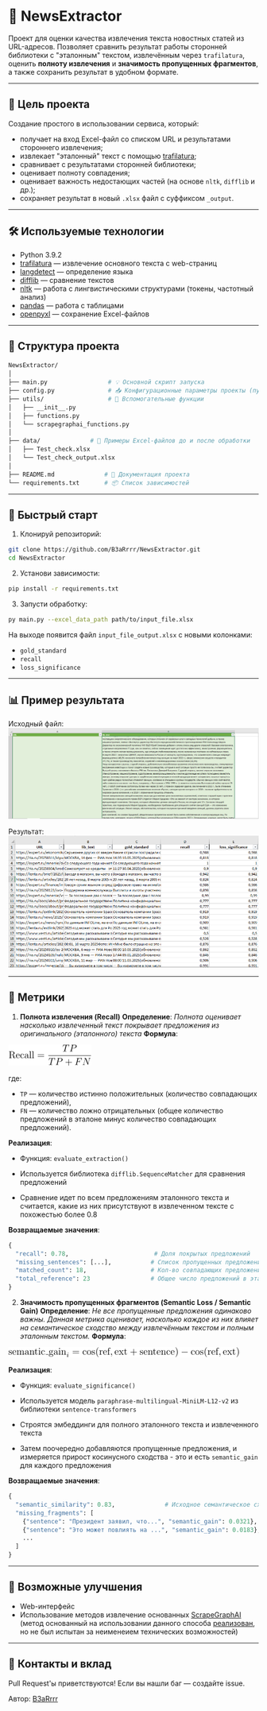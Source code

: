 # 📰 NewsExtractor

Проект для оценки качества извлечения текста новостных статей из URL-адресов. Позволяет сравнить результат работы сторонней библиотеки с "эталонным" текстом, извлечённым через `trafilatura`, оценить **полноту извлечения** и **значимость пропущенных фрагментов**, а также сохранить результат в удобном формате.

---

## 🎯 Цель проекта

Создание простого в использовании сервиса, который:

- получает на вход Excel-файл со списком URL и результатами стороннего извлечения;
- извлекает "эталонный" текст с помощью [trafilatura](https://github.com/adbar/trafilatura);
- сравнивает с результатами сторонней библиотеки;
- оценивает полноту совпадения;
- оценивает важность недостающих частей (на основе `nltk`, `difflib` и др.);
- сохраняет результат в новый `.xlsx` файл с суффиксом `_output`.

---

## 🛠 Используемые технологии

- Python 3.9.2  
- [trafilatura](https://pypi.org/project/trafilatura/) — извлечение основного текста с web-страниц  
- [langdetect](https://pypi.org/project/langdetect/) — определение языка  
- [difflib](https://docs.python.org/3/library/difflib.html) — сравнение текстов  
- [nltk](https://www.nltk.org/) — работа с лингвистическими структурами (токены, частотный анализ)  
- [pandas](https://pandas.pydata.org/) — работа с таблицами  
- [openpyxl](https://openpyxl.readthedocs.io/) — сохранение Excel-файлов

---

## 📂 Структура проекта

```bash
NewsExtractor/
│
├── main.py                 # 💡 Основной скрипт запуска 
├── config.py               # 📥 Конфигурационные параметры проекты (пути к данным, параметры User-Agent, параметры модели)
├── utils/                  # 🧰 Вспомогательные функции
│   ├── __init__.py
│   ├── functions.py
│   └── scrapegraphai_functions.py
│
├── data/              # 📁 Примеры Excel-файлов до и после обработки
│   ├── Test_check.xlsx
│   └── Test_check_output.xlsx
│
├── README.md              # 📘 Документация проекта
└── requirements.txt       # 📦 Список зависимостей
```

---

## 🚀 Быстрый старт

1. Клонируй репозиторий:

```bash
git clone https://github.com/B3aRrrr/NewsExtractor.git
cd NewsExtractor
```

2. Установи зависимости:

```bash
pip install -r requirements.txt
```

3. Запусти обработку:

```bash
py main.py --excel_data_path path/to/input_file.xlsx
```

На выходе появится файл `input_file_output.xlsx` c новыми колонками:

- `gold_standard`
- `recall`
- `loss_significance`

---

## 📊 Пример результата

Исходный файл:
![screenshot](https://github.com/B3aRrrr/NewsExtractor/blob/main/data/Test_check.png)

Результат:
![screenshot](https://github.com/B3aRrrr/NewsExtractor/blob/main/data/Test_check_output.png)

---

## 📐 Метрики

1. **Полнота извлечения (Recall)**
**Определение**:
*Полнота оценивает насколько извлеченный текст покрывает предложения из оригинального (эталонного) текста*
**Формула**:

![Recall](https://github.com/B3aRrrr/NewsExtractor/blob/main/data/Recall.png)

где:

- `TP` — количество истинно положительных (количество совпадающих предложений),
- `FN` — количество ложно отрицательных (общее количество предложений в эталоне минус количество совпадающих предложений).

**Реализация**:

- Функция: `evaluate_extraction()`

- Используется библиотека `difflib.SequenceMatcher` для сравнения предложений

- Сравнение идет по всем предложениям эталонного текста и считается, какие из них присутствуют в извлеченном тексте с похожестью более 0.8

**Возвращаемые значения**:

```python
{
  "recall": 0.78,                        # Доля покрытых предложений
  "missing_sentences": [...],           # Список пропущенных предложений
  "matched_count": 18,                  # Кол-во совпадающих предложений
  "total_reference": 23                 # Общее число предложений в эталоне
}
```

2. **Значимость пропущенных фрагментов (Semantic Loss / Semantic Gain)**
**Определение**:
*Не все пропущенные предложения одинаково важны. Данная метрика оценивает, насколько каждое из них влияет на семантическое сходство между извлечённым текстом и полным эталонным текстом.*
**Формула**:

![Semantic Gain](https://github.com/B3aRrrr/NewsExtractor/blob/main/data/Semantic_gain.png)

**Реализация**:

- Функция: `evaluate_significance()`

- Используется модель `paraphrase-multilingual-MiniLM-L12-v2` из библиотеки `sentence-transformers`

- Строятся эмбеддинги для полного эталонного текста и извлеченного текста

- Затем поочередно добавляются пропущенные предложения, и измеряется прирост косинусного сходства - это и есть `semantic_gain` для каждого предложения

**Возвращаемые значения**:

```python
{
  "semantic_similarity": 0.83,              # Исходное семантическое сходство
  "missing_fragments": [
    {"sentence": "Президент заявил, что...", "semantic_gain": 0.0321},
    {"sentence": "Это может повлиять на ...", "semantic_gain": 0.0183},
    ...
  ]
}

```

---

## 🔧 Возможные улучшения

- Web-интерфейс
- Использование методов извлечение основанных [ScrapeGraphAI](https://github.com/ScrapeGraphAI/Scrapegraph-ai) (метод основанный на использовании данного способа [реализован](https://github.com/B3aRrrr/NewsExtractor/blob/main/utils/scrapegraphai_functions.py), но не был испытан за неименеием технических возможностей)

---

## 🤝 Контакты и вклад

Pull Request'ы приветствуются!
Если вы нашли баг — создайте issue.

Автор: [B3aRrrr](https://github.com/B3aRrrr)
